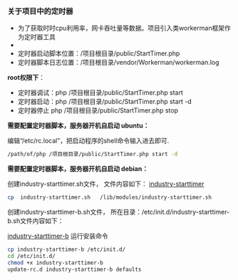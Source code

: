 ### 关于项目中的定时器

- 为了获取时时cpu利用率，网卡吞吐量等数据。项目引入类workerman框架作为定时器工具
- 
- 定时器启动脚本位置：/项目根目录/public/StartTimer.php
- 定时器脚本日志位置：/项目根目录/vendor/Workerman/workerman.log

**root权限下**：
- 定时器调试：php /项目根目录/public/StartTimer.php start
- 定时器启动：php /项目根目录/public/StartTimer.php start -d
- 定时器停止 php /项目根目录/public/StartTimer.php stop

**需要配置定时器脚本，服务器开机自启动 ubuntu：**

编辑“/etc/rc.local”，把启动程序的shell命令输入进去即可.

```sh
/path/of/php /项目根目录/public/StartTimer.php start -d

```
**需要配置定时器脚本，服务器开机自启动 debian：**

创建industry-starttimer.sh文件， 文件内容如下：
[industry-starttimer](/industrySystemIndex/industry-starttimer.sh)

```sh
cp  industry-starttimer.sh   /lib/modules/industry-starttimer.sh
```

创建industry-starttimer-b.sh文件， 所在目录：/etc/init.d/industry-starttimer-b.sh文件内容如下：

[industry-starttimer-b](/industrySystemIndex/industry-starttimer-b.sh)
运行安装命令
```sh
cp industry-starttimer-b /etc/init.d/
cd /etc/init.d/
chmod +x industry-starttimer-b
update-rc.d industry-starttimer-b defaults
```


